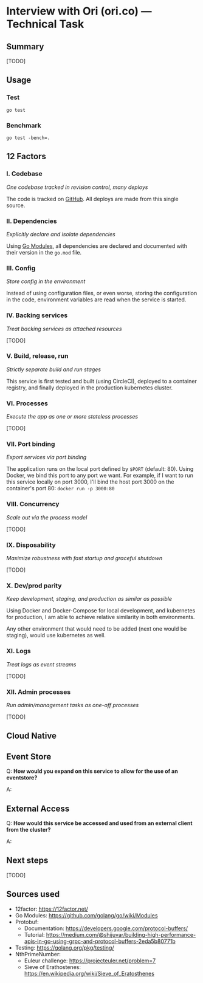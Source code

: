 # Interview with Ori (ori.co) — Technical Task

## Summary

[TODO]

## Usage

### Test

`go test`

### Benchmark

`go test -bench=.`

## 12 Factors

### I. Codebase
*One codebase tracked in revision control, many deploys*

The code is tracked on [GitHub](https://github.com/tsauvajon/12fa). All deploys
are made from this single source.

### II. Dependencies
*Explicitly declare and isolate dependencies*

Using [Go Modules](https://github.com/golang/go/wiki/Modules), all dependencies
are declared and documented with their version in the `go.mod` file.

### III. Config
*Store config in the environment*

Instead of using configuration files, or even worse, storing the configuration
in the code, environment variables are read when the service is started.

### IV. Backing services
*Treat backing services as attached resources*

[TODO]

### V. Build, release, run
*Strictly separate build and run stages*

This service is first tested and built (using CircleCI), deployed to a container
registry, and finally deployed in the production kubernetes cluster.

### VI. Processes
*Execute the app as one or more stateless processes*

[TODO]

### VII. Port binding
*Export services via port binding*

The application runs on the local port defined by `$PORT` (default: 80). Using
Docker, we bind this port to any port we want. For example, if I want to run this
service locally on port 3000, I'll bind the host port 3000 on the container's
port 80: `docker run -p 3000:80`

### VIII. Concurrency
*Scale out via the process model*

[TODO]

### IX. Disposability
*Maximize robustness with fast startup and graceful shutdown*

[TODO]

### X. Dev/prod parity
*Keep development, staging, and production as similar as possible*

Using Docker and Docker-Compose for local development, and kubernetes for
production, I am able to achieve relative similarity in both environments.

Any other environment that would need to be added (next one would be staging),
would use kubernetes as well.

### XI. Logs
*Treat logs as event streams*

[TODO]

### XII. Admin processes
*Run admin/management tasks as one-off processes*

[TODO]

## Cloud Native

## Event Store

Q: **How would you expand on this service to allow for the use of an eventstore?**

A:

## External Access

Q: **How would this service be accessed and used from an external client from
the cluster?**

A:

## Next steps

[TODO]


## Sources used

- 12factor: https://12factor.net/
- Go Modules: https://github.com/golang/go/wiki/Modules
- Protobuf:
  - Documentation: https://developers.google.com/protocol-buffers/
  - Tutorial: https://medium.com/@shijuvar/building-high-performance-apis-in-go-using-grpc-and-protocol-buffers-2eda5b80771b
- Testing: https://golang.org/pkg/testing/
- NthPrimeNumber:
  - Euleur challenge: https://projecteuler.net/problem=7
  - Sieve of Erathostenes: https://en.wikipedia.org/wiki/Sieve_of_Eratosthenes
